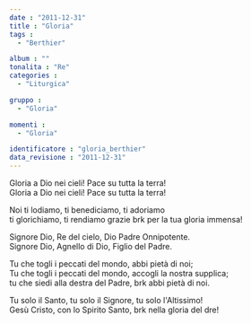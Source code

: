 ```yaml
---
date : "2011-12-31"
title : "Gloria"
tags : 
  - "Berthier"

album : ""
tonalita : "Re"
categories : 
  - "Liturgica"

gruppo : 
  - "Gloria"

momenti : 
  - "Gloria"

identificatore : "gloria_berthier"
data_revisione : "2011-12-31"
---
```

  
  
Gloria a Dio nei cieli! Pace su tutta la terra!  
Gloria a Dio nei cieli! Pace su tutta la terra!  
  
  
  
Noi ti lodiamo, ti benediciamo,  ti adoriamo  
ti glorichiamo, ti rendiamo grazie brk per la tua gloria immensa!  
  
  
  
Signore Dio, Re del cielo, Dio Padre Onnipotente.  
Signore Dio, Agnello di Dio, Figlio del Padre.  
  
  
  
Tu che togli i peccati del mondo, abbi pietà di noi;  
Tu che togli i peccati del mondo, accogli la nostra supplica;  
tu che siedi alla destra del Padre, brk abbi pietà di noi.  
  
  
  
Tu solo il Santo, tu solo il Signore, tu solo l'Altissimo!  
Gesù Cristo, con lo Spirito Santo, brk nella gloria del dre!  
  
  
  
  
